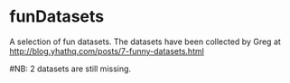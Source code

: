 # funDatasets

A selection of fun datasets.
The datasets have been collected by Greg at http://blog.yhathq.com/posts/7-funny-datasets.html

#NB: 2 datasets are still missing.
